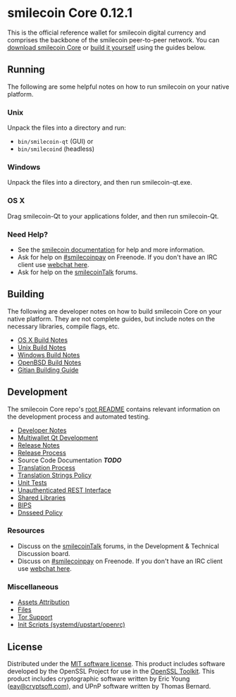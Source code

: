 smilecoin Core 0.12.1
=====================

This is the official reference wallet for smilecoin digital currency and comprises the backbone of the smilecoin peer-to-peer network. You can [download smilecoin Core](https://www.smilecoin.org/downloads/) or [build it yourself](#building) using the guides below.

Running
---------------------
The following are some helpful notes on how to run smilecoin on your native platform.

### Unix

Unpack the files into a directory and run:

- `bin/smilecoin-qt` (GUI) or
- `bin/smilecoind` (headless)

### Windows

Unpack the files into a directory, and then run smilecoin-qt.exe.

### OS X

Drag smilecoin-Qt to your applications folder, and then run smilecoin-Qt.

### Need Help?

* See the [smilecoin documentation](https://smilecoinpay.atlassian.net/wiki/display/DOC)
for help and more information.
* Ask for help on [#smilecoinpay](http://webchat.freenode.net?channels=smilecoinpay) on Freenode. If you don't have an IRC client use [webchat here](http://webchat.freenode.net?channels=smilecoinpay).
* Ask for help on the [smilecoinTalk](https://smilecointalk.org/) forums.

Building
---------------------
The following are developer notes on how to build smilecoin Core on your native platform. They are not complete guides, but include notes on the necessary libraries, compile flags, etc.

- [OS X Build Notes](build-osx.md)
- [Unix Build Notes](build-unix.md)
- [Windows Build Notes](build-windows.md)
- [OpenBSD Build Notes](build-openbsd.md)
- [Gitian Building Guide](gitian-building.md)

Development
---------------------
The smilecoin Core repo's [root README](/README.md) contains relevant information on the development process and automated testing.

- [Developer Notes](developer-notes.md)
- [Multiwallet Qt Development](multiwallet-qt.md)
- [Release Notes](release-notes.md)
- [Release Process](release-process.md)
- Source Code Documentation ***TODO***
- [Translation Process](translation_process.md)
- [Translation Strings Policy](translation_strings_policy.md)
- [Unit Tests](unit-tests.md)
- [Unauthenticated REST Interface](REST-interface.md)
- [Shared Libraries](shared-libraries.md)
- [BIPS](bips.md)
- [Dnsseed Policy](dnsseed-policy.md)

### Resources
* Discuss on the [smilecoinTalk](https://smilecointalk.org/) forums, in the Development & Technical Discussion board.
* Discuss on [#smilecoinpay](http://webchat.freenode.net/?channels=smilecoinpay) on Freenode. If you don't have an IRC client use [webchat here](http://webchat.freenode.net/?channels=smilecoinpay).

### Miscellaneous
- [Assets Attribution](assets-attribution.md)
- [Files](files.md)
- [Tor Support](tor.md)
- [Init Scripts (systemd/upstart/openrc)](init.md)

License
---------------------
Distributed under the [MIT software license](http://www.opensource.org/licenses/mit-license.php).
This product includes software developed by the OpenSSL Project for use in the [OpenSSL Toolkit](https://www.openssl.org/). This product includes
cryptographic software written by Eric Young ([eay@cryptsoft.com](mailto:eay@cryptsoft.com)), and UPnP software written by Thomas Bernard.
